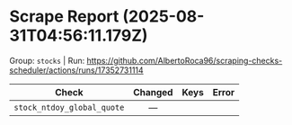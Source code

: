 # Scrape Report (2025-08-31T04:56:11.179Z)

Group: `stocks`  |  Run: https://github.com/AlbertoRoca96/scraping-checks-scheduler/actions/runs/17352731114

| Check | Changed | Keys | Error |
|---|:---:|:--|:--|
| `stock_ntdoy_global_quote` | — |  |  |
